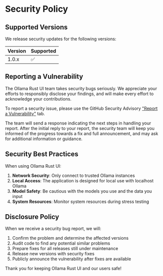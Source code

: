# Security Policy

## Supported Versions

We release security updates for the following versions:

| Version | Supported          |
| ------- | ------------------ |
| 1.0.x   | :white_check_mark: |

## Reporting a Vulnerability

The Ollama Rust UI team takes security bugs seriously. We appreciate your efforts to responsibly disclose your findings, and will make every effort to acknowledge your contributions.

To report a security issue, please use the GitHub Security Advisory ["Report a Vulnerability"](https://github.com/yourusername/ollama-rust-ui/security/advisories/new) tab.

The team will send a response indicating the next steps in handling your report. After the initial reply to your report, the security team will keep you informed of the progress towards a fix and full announcement, and may ask for additional information or guidance.

## Security Best Practices

When using Ollama Rust UI:

1. **Network Security**: Only connect to trusted Ollama instances
2. **Local Access**: The application is designed for local use with localhost Ollama
3. **Model Safety**: Be cautious with the models you use and the data you input
4. **System Resources**: Monitor system resources during stress testing

## Disclosure Policy

When we receive a security bug report, we will:

1. Confirm the problem and determine the affected versions
2. Audit code to find any potential similar problems
3. Prepare fixes for all releases still under maintenance
4. Release new versions with security fixes
5. Publicly announce the vulnerability after fixes are available

Thank you for keeping Ollama Rust UI and our users safe!
